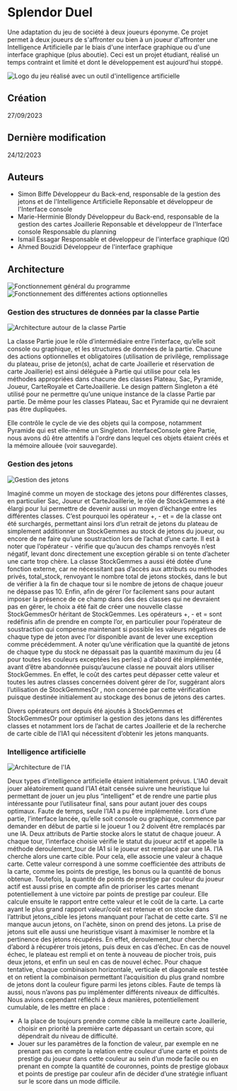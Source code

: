 # Splendor Duel
Une adaptation du jeu de société à deux joueurs éponyme. Ce projet permet à deux joueurs de s'affronter ou bien à un joueur d'affronter une Intelligence Artificielle par le biais d'une interface graphique ou d'une interface graphique (plus aboutie).
Ceci est un projet étudiant, réalisé un temps contraint et limité et dont le développement est aujourd'hui stoppé.

![Logo du jeu réalisé avec un outil d'intelligence artificielle](.\data\fond_menu_splendor.jpg "Logo du jeu réalisé avec un outil d'intelligence artificielle")

## Création
27/09/2023

## Dernière modification
24/12/2023

## Auteurs
- Simon Biffe
Développeur du Back-end, responsable de la gestion des jetons et de l'Intelligence Artificielle
Reponsable et développeur de l'Interface console
- Marie-Herminie Blondy
Développeur du Back-end, responsable de la gestion des cartes Joaillerie
Reponsable et développeur de l'Interface console
Responsable du planning
- Ismail Essagar
Responsable et développeur de l'interface graphique (Qt)
- Ahmed Bouzidi
Développeur de l'interface graphique

## Architecture
![Fonctionnement général du programme](.\data\diagrams\Splendor_Duel.png "Fonctionnement général du programme")
![Fonctionnement des différentes actions optionnelles](.\data\diagrams\Actions_optionnelles.png "Fonctionnement des différentes actions optionnelles")
### Gestion des structures de données par la classe Partie
![Architecture autour de la classe Partie](.\data\diagrams\Partie.jpg "Architecture autour de la classe Partie")

La classe Partie joue le rôle d’intermédiaire entre l’interface, qu’elle soit console ou graphique, et les structures de données de la partie. Chacune des actions optionnelles et obligatoires (utilisation de privilège, remplissage du plateau, prise de jeton(s), achat de carte Joaillerie et réservation de carte Joaillerie) est ainsi déléguée à Partie qui utilise pour cela les méthodes appropriées dans chacune des classes Plateau, Sac, Pyramide, Joueur, CarteRoyale et CarteJoaillerie.
Le design pattern Singleton a été utilisé pour ne permettre qu’une unique instance de la classe Partie par partie. De même pour les classes Plateau, Sac et Pyramide qui ne devraient pas être dupliquées.

Elle contrôle le cycle de vie des objets qui la compose, notamment Pyramide qui est elle-même un Singleton. InterfaceConsole gère Partie, nous avons dû être attentifs à l'ordre dans lequel ces objets étaient créés et la mémoire allouée (voir sauvegarde).

### Gestion des jetons
![Gestion des jetons](.\data\diagrams\Jetons.svg "Gestion des jetons")

Imaginé comme un moyen de stockage des jetons pour différentes classes, en particulier Sac, Joueur et CarteJoaillerie, le rôle de StockGemmes a été élargi pour lui permettre de devenir aussi un moyen d’échange entre les différentes classes. C’est pourquoi les opérateur +, - et = de la classe ont été surchargés, permettant ainsi lors d’un retrait de jetons du plateau de simplement additionner un StockGemmes au stock de jetons du joueur, ou encore de ne faire qu’une soustraction lors de l’achat d’une carte. Il est à noter que l’opérateur - vérifie que qu’aucun des champs renvoyés n’est négatif, levant donc directement une exception gérable si on tente d’acheter une carte trop chère.
La classe StockGemmes a aussi été dotée d’une fonction externe, car ne nécessitant pas d’accès aux attributs ou méthodes privés, total_stock, renvoyant le nombre total de jetons stockés, dans le but de vérifier à la fin de chaque tour si le nombre de jetons de chaque joueur ne dépasse pas 10.
Enfin, afin de gérer l’or facilement sans pour autant imposer la présence de ce champ dans des des classes qui ne devraient pas en gérer, le choix a été fait de créer une nouvelle classe StockGemmesOr héritant de StockGemmes. Les opérateurs +, - et = sont redéfinis afin de prendre en compte l’or, en particulier pour l’opérateur de soustraction qui compense maintenant si possible les valeurs négatives de chaque type de jeton avec l’or disponible avant de lever une exception comme précédemment.
A noter qu’une vérification que la quantité de jetons de chaque type du stock ne dépassait pas la quantité maximum du jeu (4 pour toutes les couleurs exceptées les perles) a d’abord été implémentée, avant d’être abandonnée puisqu’aucune classe ne pouvait alors utiliser StockGemmes. En effet, le coût des cartes peut dépasser cette valeur et toutes les autres classes concernées doivent gérer de l’or, suggérant alors l’utilisation de StockGemmesOr , non concernée par cette vérification puisque destinée initialement au stockage des bonus de jetons des cartes.

Divers opérateurs ont depuis été ajoutés à StockGemmes et StockGemmesOr pour optimiser la gestion des jetons dans les différentes classes et notamment lors de l’achat de cartes Joaillerie et de la recherche de carte cible de l’IA1 qui nécessitent d’obtenir les jetons manquants.

### Intelligence artificielle
![Architecture de l'IA](.\data\diagrams\IA1.jpg "Architecture de l'IA")

Deux types d’intelligence artificielle étaient initialement prévus. L’IA0 devait jouer aléatoirement quand l’IA1 était censée suivre une heuristique lui permettant de jouer un jeu plus “intelligent” et de rendre une partie plus intéressante pour l’utilisateur final, sans pour autant jouer des coups optimaux. Faute de temps, seule l’IA1 a pu être implémentée. 
Lors d’une partie, l’interface lancée, qu’elle soit console ou graphique, commence par demander en début de partie si le joueur 1 ou 2 doivent être remplacés par une IA. Deux attributs de Partie stocke alors le statut de chaque joueur. 
A chaque tour, l’interface choisie vérifie le statut du joueur actif et appelle la méthode deroulement_tour de IA1 si le joueur est remplacé par une IA. l’IA cherche alors une carte cible. Pour cela, elle associe une valeur à chaque carte. Cette valeur correspond à une somme coefficientée des attributs de la carte, comme les points de prestige, les bonus ou la quantité de bonus obtenue. Toutefois, la quantité de points de prestige par couleur du joueur actif est aussi prise en compte afin de prioriser les cartes menant potentiellement à une victoire par points de prestige par couleur. Elle calcule ensuite le rapport entre cette valeur et le coût de la carte. La carte ayant le plus grand rapport valeur/coût est retenue et on stocke dans l’attribut jetons_cible les jetons manquant pour l’achat de cette carte. S’il ne manque aucun jetons, on l'achète, sinon on prend des jetons. La prise de jetons suit elle aussi une heuristique visant à maximiser le nombre et la pertinence des jetons récupérés. En effet, deroulement_tour cherche d’abord à récupérer trois jetons, puis deux en cas d’échec. En cas de nouvel échec, le plateau est rempli et on tente à nouveau de piocher trois, puis deux jetons, et enfin un seul en cas de nouvel échec. Pour chaque tentative, chaque combinaison horizontale, verticale et diagonale est testée et on retient la combinaison permettant l’acquisition du plus grand nombre de jetons dont la couleur figure parmi les jetons cibles.
Faute de temps là aussi, nous n’avons pas pu implémenter différents niveaux de difficultés. Nous avions cependant réfléchi à deux manières, potentiellement cumulable, de les mettre en place :
- A la place de toujours prendre comme cible la meilleure carte Joaillerie, choisir en priorité la première carte dépassant un certain score, qui dépendrait du niveau de difficulté.
- Jouer sur les paramètres de la fonction de valeur, par exemple en ne prenant pas en compte la relation entre couleur d’une carte et points de prestige du joueur dans cette couleur au sein d’un mode facile ou en prenant en compte la quantité de couronnes, points de prestige globaux et points de prestige par couleur afin de décider d’une stratégie influant sur le score dans un mode difficile.